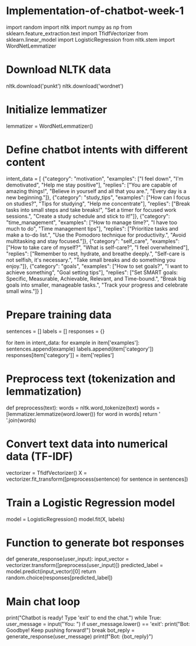 # Implementation-of-chatbot-week-1
import random
import nltk
import numpy as np
from sklearn.feature_extraction.text import TfidfVectorizer
from sklearn.linear_model import LogisticRegression
from nltk.stem import WordNetLemmatizer

# Download NLTK data
nltk.download('punkt')
nltk.download('wordnet')

# Initialize lemmatizer
lemmatizer = WordNetLemmatizer()

# Define chatbot intents with different content
intent_data = [
    {"category": "motivation", "examples": ["I feel down", "I'm demotivated", "Help me stay positive"], "replies": ["You are capable of amazing things!", "Believe in yourself and all that you are.", "Every day is a new beginning."]},
    {"category": "study_tips", "examples": ["How can I focus on studies?", "Tips for studying", "Help me concentrate"], "replies": ["Break tasks into small steps and take breaks!", "Set a timer for focused work sessions.", "Create a study schedule and stick to it!"]},
    {"category": "time_management", "examples": ["How to manage time?", "I have too much to do", "Time management tips"], "replies": ["Prioritize tasks and make a to-do list.", "Use the Pomodoro technique for productivity.", "Avoid multitasking and stay focused."]},
    {"category": "self_care", "examples": ["How to take care of myself?", "What is self-care?", "I feel overwhelmed"], "replies": ["Remember to rest, hydrate, and breathe deeply.", "Self-care is not selfish, it's necessary.", "Take small breaks and do something you enjoy."]},
    {"category": "goals", "examples": ["How to set goals?", "I want to achieve something", "Goal setting tips"], "replies": ["Set SMART goals: Specific, Measurable, Achievable, Relevant, and Time-bound.", "Break big goals into smaller, manageable tasks.", "Track your progress and celebrate small wins."]}
]

# Prepare training data
sentences = []
labels = []
responses = {}

for item in intent_data:
    for example in item['examples']:
        sentences.append(example)
        labels.append(item['category'])
    responses[item['category']] = item['replies']

# Preprocess text (tokenization and lemmatization)
def preprocess(text):
    words = nltk.word_tokenize(text)
    words = [lemmatizer.lemmatize(word.lower()) for word in words]
    return ' '.join(words)

# Convert text data into numerical data (TF-IDF)
vectorizer = TfidfVectorizer()
X = vectorizer.fit_transform([preprocess(sentence) for sentence in sentences])

# Train a Logistic Regression model
model = LogisticRegression()
model.fit(X, labels)

# Function to generate bot responses
def generate_response(user_input):
    input_vector = vectorizer.transform([preprocess(user_input)])
    predicted_label = model.predict(input_vector)[0]
    return random.choice(responses[predicted_label])

# Main chat loop
print("Chatbot is ready! Type 'exit' to end the chat.")
while True:
    user_message = input("You: ")
    if user_message.lower() == 'exit':
        print("Bot: Goodbye! Keep pushing forward!")
        break
    bot_reply = generate_response(user_message)
    print(f"Bot: {bot_reply}")
